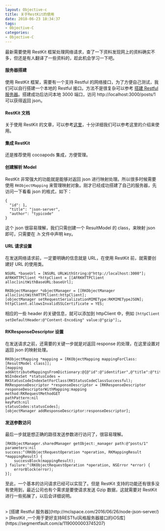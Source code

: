 ```yaml
---
layout: Objective-c
title: 关于RestKit的使用
date: 2018-06-23 18:34:37
tags:
- Objective-C
categories:
- Objective-C
---
```

最新需要使用 RestKit 框架处理网络请求，查了一下资料发现网上的资料确实不多，但还是有人翻译了一些资料的，趁此机会学习一下吧。
<!--- more --->
#### 服务器搭建
使用 RestKit 框架，需要有一个支持 Restful 的网络接口，为了方便自己测试，我们可以自行搭建一个本地的 Restful 接口。方法不是很复杂可以参考 [搭建 Restful 服务器](http://mclspace.com/2016/06/26/node-json-server/)。搭建成功后访问本地 3000 端口，访问 http://localhost:3000/posts/1 可以获得返回 json。
#### RestKit 文档
关于使用 RestKit 的文章，可以参考[这里](https://segmentfault.com/a/1190000003745207)，十分详细我们可以参考这里的介绍来使用。
#### 集成 RestKit
还是推荐使用 cocoapods 集成，方便管理。
#### 创建解析 Model
RestKit 非常强大的功能就是能够对返回 json 进行映射处理。所以很多时候需要使用 `RKObjectMapping` 来管理映射对象。刚才已经成功搭建了自己的服务器，先访问一下看看 json 的格式，如下：

```
{
  "id": 1,
  "title": "json-server",
  "author": "typicode"
}
```
这个 json 很容易理解，我们只需创建一个 ResultModel 的 class，来映射 json 即可，只需要在 .h 文件中声明 key。
#### URL 请求设置
在发送网络请求前，一定要明确的信息就是 URL，在使用 RestKit 前，就需要创建好 URL 的使用类。

```
NSURL *baseUrl = [NSURL URLWithString:@"http://localhost:3000"];
AFRKHTTPClient *httpClient = [[AFRKHTTPClient alloc]initWithBaseURL:baseUrl];
    
RKObjectManager *objectManager = [[RKObjectManager alloc]initWithHTTPClient:httpClient];
[objectManager setRequestSerializationMIMEType:RKMIMETypeJSON];
httpClient.allowsInvalidSSLCertificate = YES;
```
相应的一些 header 的关键信息，就可以添加到 httpClient 中，例如 `[httpClient setDefaultHeader:@"Content-Encoding" value:@"gzip"];`。
#### RKResponseDescriptor 设置
在发送请求之前，还需要的关键一步就是对返回 response 的处理，在这里设置对返回 json 的映射处理。

```
RKObjectMapping *mapping = [RKObjectMapping mappingForClass:[ResultModel class]];
[mapping addAttributeMappingsFromDictionary:@{@"id":@"identifier",@"title":@"title",@"author":@"author"}];
NSIndexSet *statusCodes = RKStatusCodeIndexSetForClass(RKStatusCodeClassSuccessful);
RKResponseDescriptor *responseDescriptor = [RKResponseDescriptor responseDescriptorWithMapping:mapping 
method:RKRequestMethodGET
pathPattern:nil 
keyPath:nil
statusCodes:statusCodes];
[objectManager addResponseDescriptor:responseDescriptor];
```
#### 发送参数访问
最后一步就是想正确的路径发送参数进行访问了，很容易理解。

```
[RKObjectManager.sharedManager getObject:_manager path:@"posts/1"
parameters:nil
success:^(RKObjectRequestOperation *operation, RKMappingResult *mappingResult) {
	successBlock(mappingResult);
} failure:^(RKObjectRequestOperation *operation, NSError *error) {
	errorBlock(error);
}];                                      
```
至此，一个基本的访问请求已经可以实现了。但是 RestKit 支持的功能还有很多没有使用到，最近公司也有个需求是要使请求发送 Gzip 数据，这就需要对 RestKit 进行一些拓展了，以后会详细说明。

<br>
> [搭建 Restful 服务器](http://mclspace.com/2016/06/26/node-json-server/)
> [RestKit ,一个用于更好支持RESTful风格服务器接口的iOS库](https://segmentfault.com/a/1190000003745207)